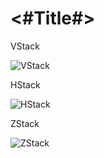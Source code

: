 #  <#Title#>

VStack

![VStack](https://user-images.githubusercontent.com/40102795/84109163-032a3680-aa5d-11ea-90aa-26ae059a5cbf.png)


HStack

![HStack](https://user-images.githubusercontent.com/40102795/84109190-10dfbc00-aa5d-11ea-901c-2d31eaf3775e.png)


ZStack

![ZStack](https://user-images.githubusercontent.com/40102795/84109208-1b9a5100-aa5d-11ea-9cef-1f84722503c7.png)


